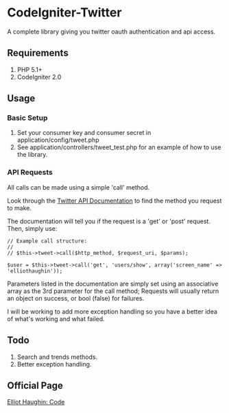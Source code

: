 CodeIgniter-Twitter
=============

A complete library giving you twitter oauth authentication and api access.

Requirements
-------

1. PHP 5.1+
2. CodeIgniter 2.0

Usage
-------

### Basic Setup

1. Set your consumer key and consumer secret in application/config/tweet.php
2. See application/controllers/tweet_test.php for an example of how to use the library.

### API Requests

All calls can be made using a simple 'call' method.

Look through the [Twitter API Documentation](http://dev.twitter.com/doc/) to find the method you request to make.

The documentation will tell you if the request is a 'get' or 'post' request.
Then, simply use:

	// Example call structure:
	// 
	// $this->tweet->call($http_method, $request_uri, $params);

	$user = $this->tweet->call('get', 'users/show', array('screen_name' => 'elliothaughin'));

Parameters listed in the documentation are simply set using an associative array as the 3rd parameter for the call method;
Requests will usually return an object on success, or bool (false) for failures.

I will be working to add more exception handling so you have a better idea of what's working and what failed.

Todo
-------

1. Search and trends methods.
2. Better exception handling.

Official Page
-------

[Elliot Haughin: Code](http://www.haughin.com/code/)
